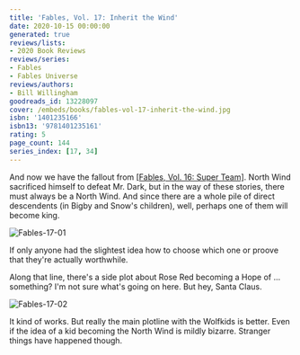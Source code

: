 ```yaml
---
title: 'Fables, Vol. 17: Inherit the Wind'
date: 2020-10-15 00:00:00
generated: true
reviews/lists:
- 2020 Book Reviews
reviews/series:
- Fables
- Fables Universe
reviews/authors:
- Bill Willingham
goodreads_id: 13228097
cover: /embeds/books/fables-vol-17-inherit-the-wind.jpg
isbn: '1401235166'
isbn13: '9781401235161'
rating: 5
page_count: 144
series_index: [17, 34]
---
```

And now we have the fallout from [[Fables, Vol. 16: Super Team]](). North Wind sacrificed himself to defeat Mr. Dark, but in the way of these stories, there must always be a North Wind. And since there are a whole pile of direct descendents (in Bigby and Snow's children), well, perhaps one of them will become king.  

![Fables-17-01](/embeds/books/attachments/fables-17-01.jpg)  

<!--more-->

If only anyone had the slightest idea how to choose which one or proove that they're actually worthwhile.  

Along that line, there's a side plot about Rose Red becoming a Hope of ... something? I'm not sure what's going on here. But hey, Santa Claus.  

![Fables-17-02](/embeds/books/attachments/fables-17-02.jpg)  

It kind of works. But really the main plotline with the Wolfkids is better. Even if the idea of a kid becoming the North Wind is mildly bizarre. Stranger things have happened though.